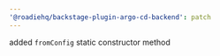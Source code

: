 ```yaml
---
'@roadiehq/backstage-plugin-argo-cd-backend': patch
---
```


added `fromConfig` static constructor method
